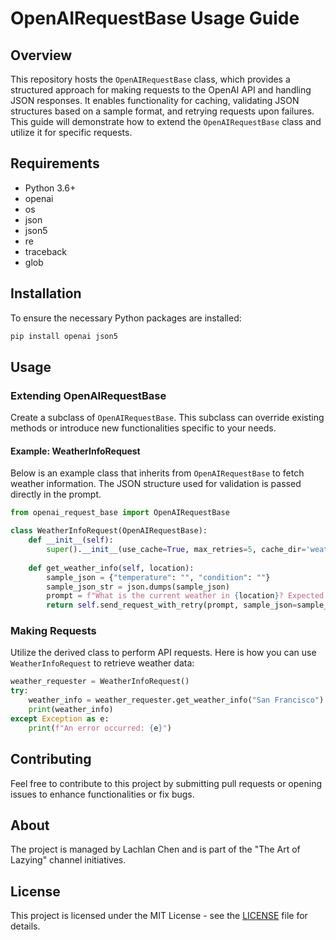 
# OpenAIRequestBase Usage Guide

## Overview
This repository hosts the `OpenAIRequestBase` class, which provides a structured approach for making requests to the OpenAI API and handling JSON responses. It enables functionality for caching, validating JSON structures based on a sample format, and retrying requests upon failures. This guide will demonstrate how to extend the `OpenAIRequestBase` class and utilize it for specific requests.

## Requirements
- Python 3.6+
- openai
- os
- json
- json5
- re
- traceback
- glob

## Installation
To ensure the necessary Python packages are installed:
```bash
pip install openai json5
```

## Usage

### Extending OpenAIRequestBase
Create a subclass of `OpenAIRequestBase`. This subclass can override existing methods or introduce new functionalities specific to your needs.

#### Example: WeatherInfoRequest
Below is an example class that inherits from `OpenAIRequestBase` to fetch weather information. The JSON structure used for validation is passed directly in the prompt.

```python
from openai_request_base import OpenAIRequestBase

class WeatherInfoRequest(OpenAIRequestBase):
    def __init__(self):
        super().__init__(use_cache=True, max_retries=5, cache_dir='weather_cache')
    
    def get_weather_info(self, location):
        sample_json = {"temperature": "", "condition": ""}
        sample_json_str = json.dumps(sample_json)
        prompt = f"What is the current weather in {location}? Expected format: {sample_json_str}"
        return self.send_request_with_retry(prompt, sample_json=sample_json)
```

### Making Requests
Utilize the derived class to perform API requests. Here is how you can use `WeatherInfoRequest` to retrieve weather data:

```python
weather_requester = WeatherInfoRequest()
try:
    weather_info = weather_requester.get_weather_info("San Francisco")
    print(weather_info)
except Exception as e:
    print(f"An error occurred: {e}")
```

## Contributing
Feel free to contribute to this project by submitting pull requests or opening issues to enhance functionalities or fix bugs.

## About
The project is managed by Lachlan Chen and is part of the "The Art of Lazying" channel initiatives.

## License
This project is licensed under the MIT License - see the [LICENSE](LICENSE) file for details.

